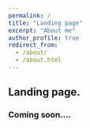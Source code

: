```yaml
---
permalink: /
title: "Landing page"
excerpt: "About me"
author_profile: true
redirect_from: 
  - /about/
  - /about.html
---
```


## Landing page. 
### Coming soon....
